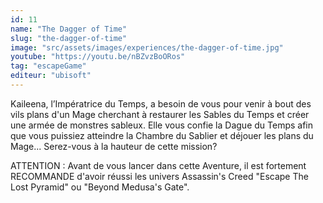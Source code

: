 ```yaml
---
id: 11
name: "The Dagger of Time"
slug: "the-dagger-of-time"
image: "src/assets/images/experiences/the-dagger-of-time.jpg"
youtube: "https://youtu.be/nBZvzBoORos"
tag: "escapeGame"
editeur: "ubisoft"
---
```


Kaileena, l’Impératrice du Temps, a besoin de vous pour venir à bout des vils plans d'un Mage cherchant à restaurer les Sables du Temps et créer une armée de monstres sableux. Elle vous confie la Dague du Temps afin que vous puissiez atteindre la Chambre du Sablier et déjouer les plans du Mage... Serez-vous à la hauteur de cette mission?

ATTENTION : Avant de vous lancer dans cette Aventure, il est fortement RECOMMANDE d'avoir réussi les univers Assassin's Creed "Escape The Lost Pyramid" ou "Beyond Medusa's Gate".
